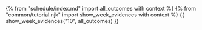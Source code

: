 <include src="tutorial-{{ module | lower }}.md" />

{% from "schedule/index.md" import all_outcomes with context %}
{% from "common/tutorial.njk" import  show_week_evidences with context %}
{{ show_week_evidences("10", all_outcomes) }}